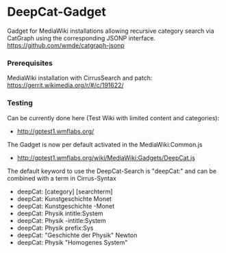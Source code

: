 # DeepCat-Gadget

Gadget for MediaWiki installations allowing recursive category search via CatGraph using the corresponding JSONP interface.
https://github.com/wmde/catgraph-jsonp

### Prerequisites

MediaWiki installation with CirrusSearch and patch:
https://gerrit.wikimedia.org/r/#/c/191622/

### Testing

Can be currently done here (Test Wiki with limited content and categories):
- http://gptest1.wmflabs.org/

The Gadget is now per default activated in the MediaWiki:Common.js
- http://gptest1.wmflabs.org/wiki/MediaWiki:Gadgets/DeepCat.js

The default keyword to use the DeepCat-Search is "deepCat:" and can be combined with a term in Cirrus-Syntax

- deepCat: [category] [searchterm]
- deepCat: Kunstgeschichte Monet
- deepCat: Kunstgeschichte -Monet
- deepCat: Physik intitle:System
- deepCat: Physik -intitle:System
- deepCat: Physik prefix:Sys
- deepCat: "Geschichte der Physik" Newton
- deepCat: Physik "Homogenes System"